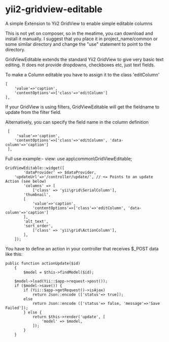 yii2-gridview-editable
======================

 A simple Extension to Yii2 GridView to enable simple editable columns
 
 This is not yet on composer, so in the meatime, you can download and install 
 it manually.  I suggest that you place it in project_name/common or some similar
 directory and change the "use" statement to point to the directory.

 GridViewEditable extends the standard Yii2 GridView to give very basic
  text editing.  It does not provide dropdowns, checkboxes etc, just 
  text fields.
 
  To make a Column editable you have to assign it to the class 'editColumn'
  
 	[
 	    'value'=>'caption',
 	    'contentOptions'=>['class'=>'editColumn']
 	],
 
  If your GridView is using filters, GridViewEditable will get the fieldname to 
  update from the filter field.
  
  Alternatively, you can specify the field name in the column definition
  
	 [
	     'value'=>'caption',
	    'contentOptions'=>['class'=>'editColumn', 'data-column'=>'caption']
	 ],
 
  Full use example:-
  view:
  use app\common\GridViewEditable;
 
  	GridViewEditable::widget([
        	'dataProvider' => $dataProvider,
		'updateUrl'=>'/controller/update/', // <= Points to an update Action (see below)
	        'columns' => [
	            ['class' => 'yii\grid\SerialColumn'],
			'thumbnail',
			[
			    'value'=>'caption',
			    'contentOptions'=>['class'=>'editColumn', 'data-column'=>'caption']
			],
			'alt_text',
			'sort_order',
	            ['class' => 'yii\grid\ActionColumn'],
	        ],
	    ]); 
  
  You have to define an action in your controller that receives $_POST data like this:
  
	public function actionUpdate($id)
	    {
	        $model = $this->findModel($id);
	
		$model->load(Yii::$app->request->post());
		if ($model->save()) {
		    if (Yii::$app->getRequest()->isAjax)
			    return Json::encode (['status'=> true]);
			else 
			    return Json::encode (['status'=> false, 'message'=>'Save Failed']);
	        } else {
	            return $this->render('update', [
	                'model' => $model,
	            ]);
	        }
	    }
  
